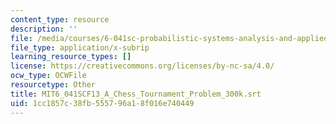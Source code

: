 ```yaml
---
content_type: resource
description: ''
file: /media/courses/6-041sc-probabilistic-systems-analysis-and-applied-probability-fall-2013/1cc1857c38fb555796a18f016e740449_MIT6_041SCF13_A_Chess_Tournament_Problem_300k.vtt
file_type: application/x-subrip
learning_resource_types: []
license: https://creativecommons.org/licenses/by-nc-sa/4.0/
ocw_type: OCWFile
resourcetype: Other
title: MIT6_041SCF13_A_Chess_Tournament_Problem_300k.srt
uid: 1cc1857c-38fb-5557-96a1-8f016e740449
---
```

